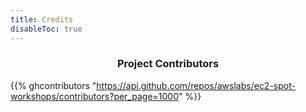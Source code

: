 ```yaml
---
title: Credits
disableToc: true
---
```


<div style="text-align: center"> 
    <h3> <i class="fas fa-star"></i> Project Contributors <i class="fas fa-star"></i></h3>
</div>


{{% ghcontributors "https://api.github.com/repos/awslabs/ec2-spot-workshops/contributors?per_page=1000" %}}

